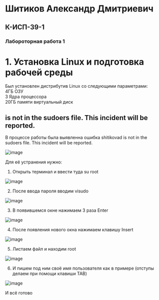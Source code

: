  <h1> Шитиков Александр Дмитриевич </h1>
 <h2> К-ИСП-39-1 </h2> 
 <h3>Лабороторная работа 1</h3> 
     
 <h1> 1. Установка Linux и подготовка рабочей среды </h1> 

Был установлен дистрибутив Linux со следующими параметрами:  
4ГБ ОЗУ  
3 Ядра процессора  
20ГБ памяти виртуальный диск

<h2> is not in the sudoers file. This incident will be reported.</h2>
В процессе работы была выявленна ошибка shitikovad is not in the sudoers file. This incident will
be reported.  

![image](https://github.com/user-attachments/assets/19af23ad-4aa2-47bc-a990-b96315857257)

Для её устранения нужно:    

1) Открыть терминал и ввести туда su root  

![image](https://github.com/user-attachments/assets/6fd4db70-e0a7-4f42-8202-125b9932933b)

2) После ввода пароля вводим visudo  

![image](https://github.com/user-attachments/assets/f5438e07-c903-4367-8721-b368406840a2)


3) В появившемся окне нажимаем 3 раза Enter  

![image](https://github.com/user-attachments/assets/644cb765-2f9f-43cc-af5a-3b81f4931a43)


4) После появления нового окна нажимаем клавишу Insert  

![image](https://github.com/user-attachments/assets/ceb7df46-f910-4263-b746-d83909318503)


5) Листаем файл и находим root  

![image](https://github.com/user-attachments/assets/305da484-1310-4f5a-bcbd-903a42eecad1)


6) И пишем под ним своё имя пользователя как в примере (отступы делаем при помощи клавиши TAB)

![image](https://github.com/user-attachments/assets/dd0157f7-d45a-41ea-bf15-01e99cfeed4c)
   
И всё готово

